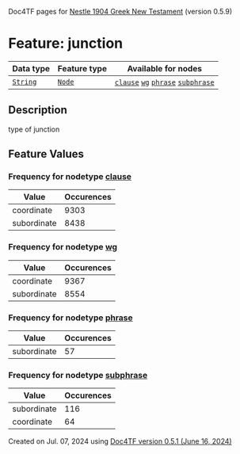 Doc4TF pages for [Nestle 1904 Greek New Testament](https://github.com/saulocantanhede/tfgreek2/tree/0158b08039fb672626b3f9c2774f4d97120826fb/tf) (version 0.5.9)
# Feature: junction
Data type|Feature type|Available for nodes
---|---|---
[`String`](featuresbydatatype.md#string)|[`Node`](featuresbytype.md#node)| [`clause`](featuresbynodetype.md#clause)  [`wg`](featuresbynodetype.md#wg)  [`phrase`](featuresbynodetype.md#phrase)  [`subphrase`](featuresbynodetype.md#subphrase) 
## Description
type of junction
## Feature Values
### Frequency for nodetype [clause](featuresbynodetype.md#clause)
Value|Occurences
---|---
coordinate|9303
subordinate|8438
### Frequency for nodetype [wg](featuresbynodetype.md#wg)
Value|Occurences
---|---
coordinate|9367
subordinate|8554
### Frequency for nodetype [phrase](featuresbynodetype.md#phrase)
Value|Occurences
---|---
subordinate|57
### Frequency for nodetype [subphrase](featuresbynodetype.md#subphrase)
Value|Occurences
---|---
subordinate|116
coordinate|64
 

Created on Jul. 07, 2024 using [Doc4TF version 0.5.1 (June 16, 2024)](https://github.com/tonyjurg/Doc4TF/blob/main/CreateFeatureDoc.ipynb) 